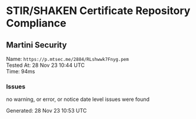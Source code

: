 # STIR/SHAKEN Certificate Repository Compliance

## Martini Security

Name: `https://p.mtsec.me/2884/RLshwwk7Fnyg.pem`\
Tested At: 28 Nov 23 10:44 UTC\
Time: 94ms

### Issues

no warning, or error, or notice date level issues were found

Generated: 28 Nov 23 10:53 UTC